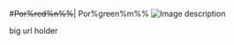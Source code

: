#~~Por%red%n%%~~| Por%green%m%%
![Image description](https://i.imgur.com/0woFbwX.gif)

big url holder